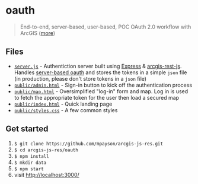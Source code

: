 # oauth

> End-to-end, server-based, user-based, POC OAuth 2.0 workflow with ArcGIS ([more](https://developers.arcgis.com/documentation/core-concepts/security-and-authentication/))

## Files

* [`server.js`](/oauth/server.js) - Authentiction server built using [Express](https://expressjs.com/) & [arcgis-rest-js](https://github.com/esri/arcgis-rest-js). Handles [server-based oauth](https://developers.arcgis.com/documentation/core-concepts/security-and-authentication/server-based-user-logins/) and stores the tokens in a simple `json` file (in production, please don't store tokens in a `json` file)
* [`public/admin.html`](/oauth/public/admin.html) - Sign-in button to kick off the authentication process
* [`public/map.html`](/oauth/public/map.html) - Oversimplified "log-in" form and map. Log in is used to fetch the appropriate token for the user then load a secured map
* [`public/index.html`](/oauth/public/index.html) - Quick landing page
* [`public/styles.css`](/oauth/public/styles.css) - A few common styles

## Get started

1. `$ git clone https://github.com/mpayson/arcgis-js-res.git`
2. `$ cd arcgis-js-res/oauth`
3. `$ npm install`
4. `$ mkdir data`
5. `$ npm start`
6. visit [http://localhost:3000/](http://localhost:3000/)

